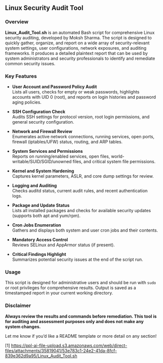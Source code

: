 ## Linux Security Audit Tool

### Overview

**Linux_Audit_Tool.sh** is an automated Bash script for comprehensive Linux security auditing, developed by Moksh Sharma. The script is designed to quickly gather, organize, and report on a wide array of security-relevant system settings, user configurations, network exposures, and auditing frameworks. It produces a detailed plaintext report that can be used by system administrators and security professionals to identify and remediate common security issues.

### Key Features

- **User Account and Password Policy Audit**  
  Lists all users, checks for empty or weak passwords, highlights accounts with UID 0 (root), and reports on login histories and password aging policies.

- **SSH Configuration Check**  
  Audits SSH settings for protocol version, root login permissions, and general security configuration.

- **Network and Firewall Review**  
  Enumerates active network connections, running services, open ports, firewall (iptables/UFW) status, routing, and ARP tables.

- **System Services and Permissions**  
  Reports on running/enabled services, open files, world-writable/SUID/SGID/unowned files, and critical system file permissions.

- **Kernel and System Hardening**  
  Captures kernel parameters, ASLR, and core dump settings for review.

- **Logging and Auditing**  
  Checks auditd status, current audit rules, and recent authentication logs.

- **Package and Update Status**  
  Lists all installed packages and checks for available security updates (supports both apt and yum/rpm).

- **Cron Jobs Enumeration**  
  Gathers and displays both system and user cron jobs and their contents.

- **Mandatory Access Control**  
  Reviews SELinux and AppArmor status (if present).

- **Critical Findings Highlight**  
  Summarizes potential security issues at the end of the script run.

### Usage

This script is designed for administrative users and should be run with `sudo` or root privileges for comprehensive results. Output is saved as a timestamped report in your current working directory.

### Disclaimer

**Always review the results and commands before remediation. This tool is for auditing and assessment purposes only and does not make any system changes.**

Let me know if you’d like a README template or more detail on any section!

[1] https://ppl-ai-file-upload.s3.amazonaws.com/web/direct-files/attachments/35819041/53e783c1-24e2-41da-8fcf-839e362d9a95/Linux_Audit_Tool.sh
